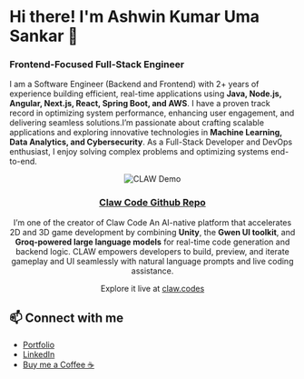 # Hi there! I'm Ashwin Kumar Uma Sankar 👋
### Frontend-Focused Full-Stack Engineer  


I am a Software Engineer (Backend and Frontend) with 2+ years of experience building efficient, real-time applications using **Java, Node.js, Angular, Next.js, React, Spring Boot, and AWS**. I have a proven track record in optimizing system performance, enhancing user engagement, and delivering seamless solutions.I’m passionate about crafting scalable applications and exploring innovative technologies in **Machine Learning, Data Analytics, and Cybersecurity**. As a Full-Stack Developer and DevOps enthusiast, I enjoy solving complex problems and optimizing systems end-to-end.

<div align="center">

  ![CLAW Demo](claw-promo.gif) 
  
### [Claw Code Github Repo](https://github.com/Claw-Code)  
I’m one of the creator of Claw Code An AI-native platform that accelerates 2D and 3D game development by combining **Unity**, the **Gwen UI toolkit**, and **Groq-powered large language models** for real-time code generation and backend logic. CLAW empowers developers to build, preview, and iterate gameplay and UI seamlessly with natural language prompts and live coding assistance.  

Explore it live at [claw.codes](https://claw.codes/)
</div>

## 📫 Connect with me

- [Portfolio](https://www.ashxinkumar.me/)  
- [LinkedIn](https://linkedin.com/in/ashwinkumar99)  
- [Buy me a Coffee ☕ ](https://buymeacoffee.com/itaxh1) 
